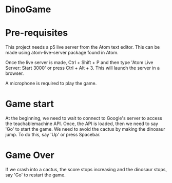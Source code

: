 # DinoGame
# Pre-requisites
This project needs a p5 live server from the Atom text editor. This can be made using atom-live-server package found in Atom.

Once the live server is made, Ctrl + Shift + P and then type 'Atom Live Server: Start 3000' or press Ctrl + Alt + 3. This will launch the server in a browser.

A microphone is required to play the game.

# Game start
At the beginning, we need to wait to connect to Google's server to access the teachablemachine API.
Once, the API is loaded, then we need to say 'Go' to start the game.
We need to avoid the cactus by making the dinosaur jump. To do this, say 'Up' or press Spacebar.

# Game Over
If we crash into a cactus, the score stops increasing and the dinosaur stops, say 'Go' to restart the game.

